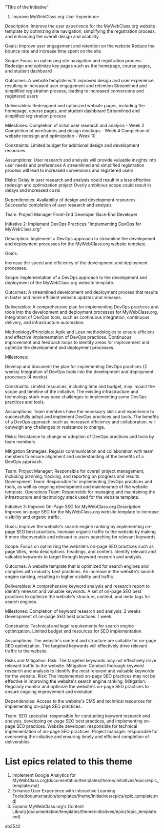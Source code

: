 "Title of the Initiative"
1. Improve MyWebClass.org User Experience

Description: Improve the user experience for the MyWebClass.org website template by optimizing site navigation, simplifying the registration process, and enhancing the overall design and usability.

Goals:
Improve user engagement and retention on the website
Reduce the bounce rate and increase time spent on the site

Scope:
Focus on optimizing site navigation and registration process
Redesign and optimize key pages such as the homepage, course pages, and student dashboard

Outcomes:
A website template with improved design and user experience, resulting in increased user engagement and retention
Streamlined and simplified registration process, leading to increased conversions and registered users

Deliverables:
Redesigned and optimized website pages, including the homepage, course pages, and student dashboard
Streamlined and simplified registration process

Milestones:
Completion of initial user research and analysis - Week 2
Completion of wireframes and design mockups - Week 4
Completion of website redesign and optimization - Week 10

Constraints:
Limited budget for additional design and development resources

Assumptions:
User research and analysis will provide valuable insights into user needs and preferences
A streamlined and simplified registration process will lead to increased conversions and registered users

Risks:
Delay in user research and analysis could result in a less effective redesign and optimization project
Overly ambitious scope could result in delays and increased costs

Dependencies:
Availability of design and development resources
Successful completion of user research and analysis

Team:
Project Manager
Front-End Developer
Back-End Developer

Initiative 2: Implement DevOps Practices
"Implementing DevOps for MyWebClass.org"

Description: Implement a DevOps approach to streamline the development and deployment processes for the MyWebClass.org website template.

Goals:

Increase the speed and efficiency of the development and deployment processes.

Scope:
Implementation of a DevOps approach to the development and deployment of the MyWebClass.org website template.

Outcomes:
A streamlined development and deployment process that results in faster and more efficient website updates and releases.

Deliverables:
A comprehensive plan for implementing DevOps practices and tools into the development and deployment processes for MyWebClass.org.
Integration of DevOps tools, such as continuous integration, continuous delivery, and infrastructure automation.

Methodology/Principles:
Agile and Lean methodologies to ensure efficient and effective implementation of DevOps practices.
Continuous improvement and feedback loops to identify areas for improvement and optimize the development and deployment processes.

Milestones:

Develop and document the plan for implementing DevOps practices (2 weeks)
Integration of DevOps tools into the development and deployment processes (4 weeks)

Constraints:
Limited resources, including time and budget, may impact the scope and timeline of the initiative.
The existing infrastructure and technology stack may pose challenges to implementing some DevOps practices and tools.

Assumptions:
Team members have the necessary skills and experience to successfully adopt and implement DevOps practices and tools.
The benefits of a DevOps approach, such as increased efficiency and collaboration, will outweigh any challenges or resistance to change.

Risks:
Resistance to change or adoption of DevOps practices and tools by team members.

Mitigation Strategies:
Regular communication and collaboration with team members to ensure alignment and understanding of the benefits of a DevOps approach.

Team:
Project Manager: Responsible for overall project management, including planning, tracking, and reporting on progress and results.
Development Team: Responsible for implementing DevOps practices and tools, as well as ongoing development and maintenance of the website template.
Operations Team: Responsible for managing and maintaining the infrastructure and technology stack used for the website template.

Initiative 3: Improve On-Page SEO for MyWebClass.org
Description: Improve on-page SEO for the MyWebClass.org website template to increase visibility and organic traffic.

Goals:
Improve the website's search engine ranking by implementing on-page SEO best practices.
Increase organic traffic to the website by making it more discoverable and relevant to users searching for relevant keywords.

Scope:
Focus on optimizing the website's on-page SEO practices such as page titles, meta descriptions, headings, and content.
Identify relevant and valuable keywords to target through keyword research and analysis.

Outcomes:
A website template that is optimized for search engines and complies with industry best practices.
An increase in the website's search engine ranking, resulting in higher visibility and traffic.

Deliverables:
A comprehensive keyword analysis and research report to identify relevant and valuable keywords.
A set of on-page SEO best practices to optimize the website's structure, content, and meta tags for search engines.

Milestones:
Completion of keyword research and analysis: 2 weeks
Development of on-page SEO best practices: 1 week

Constraints:
Technical and legal requirements for search engine optimization.
Limited budget and resources for SEO implementation.

Assumptions:
The website's content and structure are suitable for on-page SEO optimization.
The targeted keywords will effectively drive relevant traffic to the website.

Risks and Mitigation:
Risk: The targeted keywords may not effectively drive relevant traffic to the website.
Mitigation: Conduct thorough keyword research and analysis to identify the most relevant and valuable keywords for the website.
Risk: The implemented on-page SEO practices may not be effective in improving the website's search engine ranking.
Mitigation: Regularly monitor and optimize the website's on-page SEO practices to ensure ongoing improvement and evolution.

Dependencies:
Access to the website's CMS and technical resources for implementing on-page SEO practices.

Team:
SEO specialist: responsible for conducting keyword research and analysis, developing on-page SEO best practices, and implementing on-page SEO practices.
Website developer: responsible for technical implementation of on-page SEO practices.
Project manager: responsible for overseeing the initiative and ensuring timely and efficient completion of deliverables.






# List epics related to this theme
1. Implement Google Analytics for MyWebClass.org(documentation/templates/theme/initiatives/epics/epic_template.md)
2. Enhance User Experience with Interactive Learning Tools(documentation/templates/theme/initiatives/epics/epic_template.md)
3. Expand MyWebClass.org's Content Library(documentation/templates/theme/initiatives/epics/epic_template.md)


sb2542